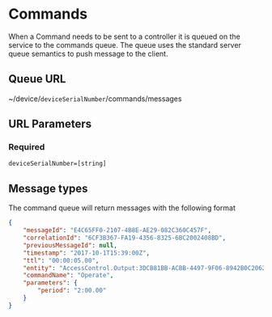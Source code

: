 # Commands

When a Command needs to be sent to a controller it is queued on the service to the commands queue. The queue uses the standard server queue semantics to push message to the client.

## Queue URL

~/device/`deviceSerialNumber`/commands/messages

## URL Parameters

### Required

`deviceSerialNumber=[string]`

## Message types

The command queue will return messages with the following format

````json
{
    "messageId": "E4C65FF0-2107-4B8E-AE29-082C360C457F",
    "correlationId": "6CF3B367-FA19-4356-8325-6BC2002408BD",
    "previousMessageId": null,
    "timestamp": "2017-10-1T15:39:00Z",
    "ttl": "00:00:05.00",
    "entity": "AccessControl.Output:3DCB81BB-ACBB-4497-9F06-8942B0C20622",
    "commandName": "Operate",
    "parameters": {
        "period": "2:00.00"
    }
}

````
